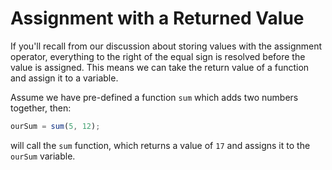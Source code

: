 # **Assignment with a Returned Value**

If you'll recall from our discussion about storing values with the assignment operator, everything to the right of the equal sign is resolved before the value is assigned. This means we can take the return value of a function and assign it to a variable.

Assume we have pre-defined a function `sum` which adds two numbers together, then:

```js
ourSum = sum(5, 12);
```

will call the `sum` function, which returns a value of `17` and assigns it to the `ourSum` variable.